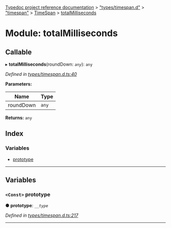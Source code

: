 [Typedoc project reference documentation](../README.md) > ["types/timespan.d"](../modules/_types_timespan_d_.md) > ["timespan"](../modules/_types_timespan_d_._timespan_.md) > [TimeSpan](../classes/_types_timespan_d_._timespan_.timespan.md) > [totalMilliseconds](../modules/_types_timespan_d_._timespan_.timespan.totalmilliseconds.md)

# Module: totalMilliseconds

## Callable
▸ **totalMilliseconds**(roundDown: *`any`*): `any`

*Defined in [types/timespan.d.ts:40](https://github.com/DocuWare/REST-Sample-TS/blob/22cf36b/src/types/timespan.d.ts#L40)*

**Parameters:**

| Name | Type |
| ------ | ------ |
| roundDown | `any` |

**Returns:** `any`

## Index

### Variables

* [prototype](_types_timespan_d_._timespan_.timespan.totalmilliseconds.md#prototype)

---

## Variables

<a id="prototype"></a>

### `<Const>` prototype

**● prototype**: *`__type`*

*Defined in [types/timespan.d.ts:217](https://github.com/DocuWare/REST-Sample-TS/blob/22cf36b/src/types/timespan.d.ts#L217)*

___

